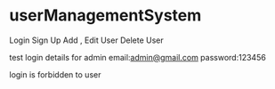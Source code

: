 # userManagementSystem
Login
Sign Up
Add , Edit User
Delete User

test login details for admin
email:admin@gmail.com
password:123456

login is forbidden to user




